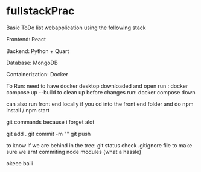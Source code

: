 # fullstackPrac

Basic ToDo list webapplication using the following stack 

Frontend: React

Backend: Python + Quart

Database: MongoDB

Containerization: Docker

To Run: 
need to have docker desktop downloaded and open 
run : docker compose up --build 
to clean up before changes run: docker compose down 

can also run front end locally if you cd into the front end folder and do npm install / npm start 

git commands because i forget alot 

git add . 
git commit -m ""
git push 

to know if we are behind in the tree: git status 
check .gitignore file to make sure we arnt commiting node modules (what a hassle)

okeee baiii